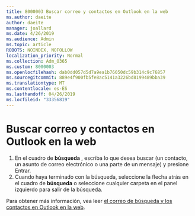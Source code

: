 ```yaml
---
title: 8000003 Buscar correo y contactos en Outlook en la web
ms.author: daeite
author: daeite
manager: joallard
ms.date: 4/26/2019
ms.audience: Admin
ms.topic: article
ROBOTS: NOINDEX, NOFOLLOW
localization_priority: Normal
ms.collection: Adm_O365
ms.custom: 8000003
ms.openlocfilehash: dab0dd057d5d7a9ea1b76050dc59b314c9c76857
ms.sourcegitcommit: 889e4f900fb5fe8ac5141a3226bd8199489bba39
ms.translationtype: MT
ms.contentlocale: es-ES
ms.lasthandoff: 04/26/2019
ms.locfileid: "33356819"
---
```

# <a name="search-mail-and-people-on-outlook-on-the-web"></a>Buscar correo y contactos en Outlook en la web

1. En el cuadro de **búsqueda** , escriba lo que desea buscar (un contacto, un asunto de correo electrónico o una parte de un mensaje) y presione Entrar.
2. Cuando haya terminado con la búsqueda, seleccione la flecha atrás en el cuadro de **búsqueda** o seleccione cualquier carpeta en el panel izquierdo para salir de la búsqueda.

Para obtener más información, vea leer [el correo de búsqueda y los contactos en Outlook en la web](https://support.office.com/article/b27e5eb7-3255-4c61-bf16-1c6a16bc2e6b).